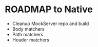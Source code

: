 # ROADMAP to Native

- Cleanup MockServer repo and build
- Body matchers
- Path matchers
- Header matchers

